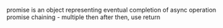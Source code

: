 promise is an object representing eventual completion of async operation
promise chaining - multiple then after then, use return

